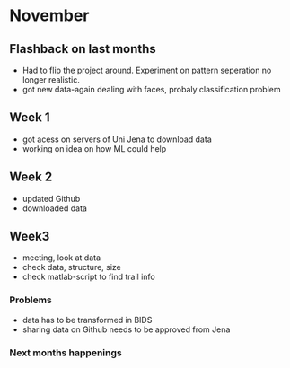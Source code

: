 # November

## Flashback on last months
- Had to flip the project around. Experiment on pattern seperation no longer realistic.
- got new data-again dealing with faces, probaly classification problem 

## Week 1
- got acess on servers of Uni Jena to download data
- working on idea on how ML could help

## Week 2
- updated Github
- downloaded data

## Week3
- meeting, look at data
- check data, structure, size
- check matlab-script to find trail info

### Problems
- data has to be transformed in BIDS
- sharing data on Github needs to be approved from Jena

### Next months happenings
